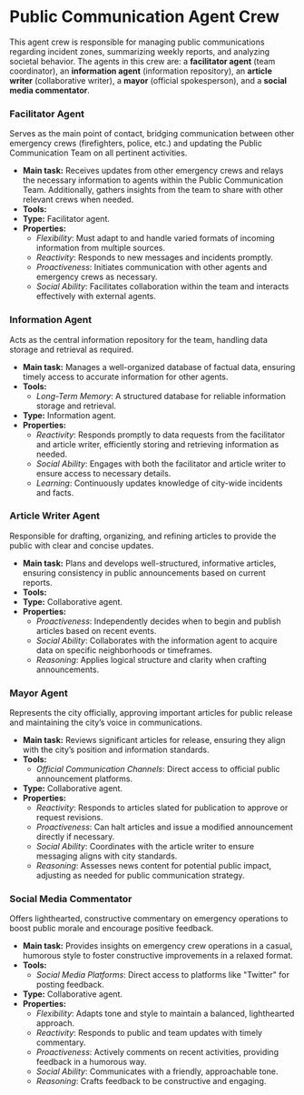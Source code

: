 # Public Communication Agent Crew

This agent crew is responsible for managing public communications regarding incident zones, summarizing weekly reports, and analyzing societal behavior. The agents in this crew are: a **facilitator agent** (team coordinator), an **information agent** (information repository), an **article writer** (collaborative writer), a **mayor** (official spokesperson), and a **social media commentator**.

### Facilitator Agent

Serves as the main point of contact, bridging communication between other emergency crews (firefighters, police, etc.) and updating the Public Communication Team on all pertinent activities.

- **Main task:** Receives updates from other emergency crews and relays the necessary information to agents within the Public Communication Team. Additionally, gathers insights from the team to share with other relevant crews when needed.
- **Tools:**
- **Type:** Facilitator agent.
- **Properties:**
  - _Flexibility_: Must adapt to and handle varied formats of incoming information from multiple sources.
  - _Reactivity_: Responds to new messages and incidents promptly.
  - _Proactiveness_: Initiates communication with other agents and emergency crews as necessary.
  - _Social Ability_: Facilitates collaboration within the team and interacts effectively with external agents.

### Information Agent

Acts as the central information repository for the team, handling data storage and retrieval as required.

- **Main task:** Manages a well-organized database of factual data, ensuring timely access to accurate information for other agents.
- **Tools:**
  - _Long-Term Memory_: A structured database for reliable information storage and retrieval.
- **Type:** Information agent.
- **Properties:**
  - _Reactivity_: Responds promptly to data requests from the facilitator and article writer, efficiently storing and retrieving information as needed.
  - _Social Ability_: Engages with both the facilitator and article writer to ensure access to necessary details.
  - _Learning_: Continuously updates knowledge of city-wide incidents and facts.

### Article Writer Agent

Responsible for drafting, organizing, and refining articles to provide the public with clear and concise updates.

- **Main task:** Plans and develops well-structured, informative articles, ensuring consistency in public announcements based on current reports.
- **Tools:**
- **Type:** Collaborative agent.
- **Properties:**
  - _Proactiveness_: Independently decides when to begin and publish articles based on recent events.
  - _Social Ability_: Collaborates with the information agent to acquire data on specific neighborhoods or timeframes.
  - _Reasoning_: Applies logical structure and clarity when crafting announcements.

### Mayor Agent

Represents the city officially, approving important articles for public release and maintaining the city’s voice in communications.

- **Main task:** Reviews significant articles for release, ensuring they align with the city’s position and information standards.
- **Tools:**
  - _Official Communication Channels_: Direct access to official public announcement platforms.
- **Type:** Collaborative agent.
- **Properties:**
  - _Reactivity_: Responds to articles slated for publication to approve or request revisions.
  - _Proactiveness_: Can halt articles and issue a modified announcement directly if necessary.
  - _Social Ability_: Coordinates with the article writer to ensure messaging aligns with city standards.
  - _Reasoning_: Assesses news content for potential public impact, adjusting as needed for public communication strategy.

### Social Media Commentator

Offers lighthearted, constructive commentary on emergency operations to boost public morale and encourage positive feedback.

- **Main task:** Provides insights on emergency crew operations in a casual, humorous style to foster constructive improvements in a relaxed format.
- **Tools:**
  - _Social Media Platforms_: Direct access to platforms like "Twitter" for posting feedback.
- **Type:** Collaborative agent.
- **Properties:**
  - _Flexibility_: Adapts tone and style to maintain a balanced, lighthearted approach.
  - _Reactivity_: Responds to public and team updates with timely commentary.
  - _Proactiveness_: Actively comments on recent activities, providing feedback in a humorous way.
  - _Social Ability_: Communicates with a friendly, approachable tone.
  - _Reasoning_: Crafts feedback to be constructive and engaging.
